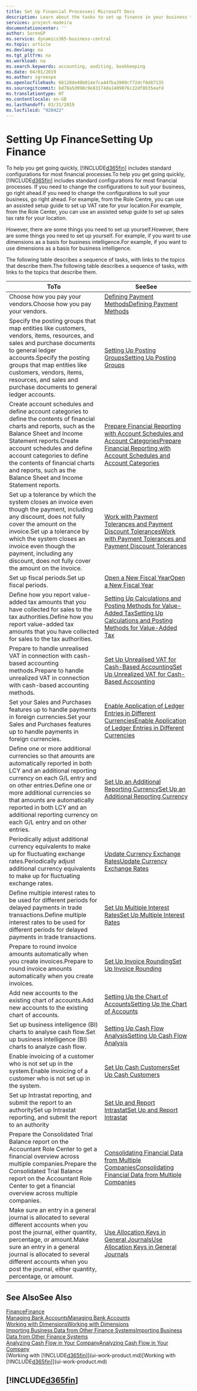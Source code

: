 ```yaml
---
title: Set Up Financial Processes| Microsoft Docs
description: Learn about the tasks to set up finance in your business to suit all your accounting, auditing, or bookkeeping needs.
services: project-madeira
documentationcenter: ''
author: SorenGP
ms.service: dynamics365-business-central
ms.topic: article
ms.devlang: na
ms.tgt_pltfrm: na
ms.workload: na
ms.search.keywords: accounting, auditing, bookkeeping
ms.date: 04/01/2019
ms.author: sgroespe
ms.openlocfilehash: 68128de48b014e7ca44fba3909cf72dcf0d87135
ms.sourcegitcommit: bd78a5d990c9e83174da1409076c22df8b35eafd
ms.translationtype: HT
ms.contentlocale: en-GB
ms.lasthandoff: 03/31/2019
ms.locfileid: "920422"
---
```

# <a name="setting-up-finance"></a><span data-ttu-id="4f83c-103">Setting Up Finance</span><span class="sxs-lookup"><span data-stu-id="4f83c-103">Setting Up Finance</span></span>
<span data-ttu-id="4f83c-104">To help you get going quickly, [!INCLUDE[d365fin](includes/d365fin_md.md)] includes standard configurations for most financial processes.</span><span class="sxs-lookup"><span data-stu-id="4f83c-104">To help you get going quickly, [!INCLUDE[d365fin](includes/d365fin_md.md)] includes standard configurations for most financial processes.</span></span> <span data-ttu-id="4f83c-105">If you need to change the configurations to suit your business, go right ahead.</span><span class="sxs-lookup"><span data-stu-id="4f83c-105">If you need to change the configurations to suit your business, go right ahead.</span></span> <span data-ttu-id="4f83c-106">For example, from the Role Centre, you can use an assisted setup guide to set up VAT rate for your location.</span><span class="sxs-lookup"><span data-stu-id="4f83c-106">For example, from the Role Center, you can use an assisted setup guide to set up sales tax rate for your location.</span></span>  

<span data-ttu-id="4f83c-107">However, there are some things you need to set up yourself.</span><span class="sxs-lookup"><span data-stu-id="4f83c-107">However, there are some things you need to set up yourself.</span></span> <span data-ttu-id="4f83c-108">For example, if you want to use dimensions as a basis for business intelligence.</span><span class="sxs-lookup"><span data-stu-id="4f83c-108">For example, if you want to use dimensions as a basis for business intelligence.</span></span>  

<span data-ttu-id="4f83c-109">The following table describes a sequence of tasks, with links to the topics that describe them.</span><span class="sxs-lookup"><span data-stu-id="4f83c-109">The following table describes a sequence of tasks, with links to the topics that describe them.</span></span>

| <span data-ttu-id="4f83c-110">To</span><span class="sxs-lookup"><span data-stu-id="4f83c-110">To</span></span> | <span data-ttu-id="4f83c-111">See</span><span class="sxs-lookup"><span data-stu-id="4f83c-111">See</span></span> |
| --- | --- |
| <span data-ttu-id="4f83c-112">Choose how you pay your vendors.</span><span class="sxs-lookup"><span data-stu-id="4f83c-112">Choose how you pay your vendors.</span></span> |[<span data-ttu-id="4f83c-113">Defining Payment Methods</span><span class="sxs-lookup"><span data-stu-id="4f83c-113">Defining Payment Methods</span></span>](finance-payment-methods.md) |
| <span data-ttu-id="4f83c-114">Specify the posting groups that map entities like customers, vendors, items, resources, and sales and purchase documents to general ledger accounts.</span><span class="sxs-lookup"><span data-stu-id="4f83c-114">Specify the posting groups that map entities like customers, vendors, items, resources, and sales and purchase documents to general ledger accounts.</span></span> |[<span data-ttu-id="4f83c-115">Setting Up Posting Groups</span><span class="sxs-lookup"><span data-stu-id="4f83c-115">Setting Up Posting Groups</span></span>](finance-posting-groups.md)|
|<span data-ttu-id="4f83c-116">Create account schedules and define account categories to define the contents of financial charts and reports, such as the Balance Sheet and Income Statement reports.</span><span class="sxs-lookup"><span data-stu-id="4f83c-116">Create account schedules and define account categories to define the contents of financial charts and reports, such as the Balance Sheet and Income Statement reports.</span></span>|[<span data-ttu-id="4f83c-117">Prepare Financial Reporting with Account Schedules and Account Categories</span><span class="sxs-lookup"><span data-stu-id="4f83c-117">Prepare Financial Reporting with Account Schedules and Account Categories</span></span>](bi-how-work-account-schedule.md)|
|<span data-ttu-id="4f83c-118">Set up a tolerance by which the system closes an invoice even though the payment, including any discount, does not fully cover the amount on the invoice.</span><span class="sxs-lookup"><span data-stu-id="4f83c-118">Set up a tolerance by which the system closes an invoice even though the payment, including any discount, does not fully cover the amount on the invoice.</span></span>|[<span data-ttu-id="4f83c-119">Work with Payment Tolerances and Payment Discount Tolerances</span><span class="sxs-lookup"><span data-stu-id="4f83c-119">Work with Payment Tolerances and Payment Discount Tolerances</span></span>](finance-payment-tolerance-and-payment-discount-tolerance.md)|
| <span data-ttu-id="4f83c-120">Set up fiscal periods.</span><span class="sxs-lookup"><span data-stu-id="4f83c-120">Set up fiscal periods.</span></span> |[<span data-ttu-id="4f83c-121">Open a New Fiscal Year</span><span class="sxs-lookup"><span data-stu-id="4f83c-121">Open a New Fiscal Year</span></span>](finance-how-open-new-fiscal-year.md) |
| <span data-ttu-id="4f83c-122">Define how you report value-added tax amounts that you have collected for sales to the tax authorities.</span><span class="sxs-lookup"><span data-stu-id="4f83c-122">Define how you report value-added tax amounts that you have collected for sales to the tax authorities.</span></span> |[<span data-ttu-id="4f83c-123">Setting Up Calculations and Posting Methods for Value-Added Tax</span><span class="sxs-lookup"><span data-stu-id="4f83c-123">Setting Up Calculations and Posting Methods for Value-Added Tax</span></span>](finance-setup-vat.md)|
|<span data-ttu-id="4f83c-124">Prepare to handle unrealised VAT in connection with cash-based accounting methods.</span><span class="sxs-lookup"><span data-stu-id="4f83c-124">Prepare to handle unrealized VAT in connection with cash-based accounting methods.</span></span>|[<span data-ttu-id="4f83c-125">Set Up Unrealised VAT for Cash-Based Accounting</span><span class="sxs-lookup"><span data-stu-id="4f83c-125">Set Up Unrealized VAT for Cash-Based Accounting</span></span>](finance-setup-unrealized-vat.md)|
| <span data-ttu-id="4f83c-126">Set your Sales and Purchases features up to handle payments in foreign currencies.</span><span class="sxs-lookup"><span data-stu-id="4f83c-126">Set your Sales and Purchases features up to handle payments in foreign currencies.</span></span>|[<span data-ttu-id="4f83c-127">Enable Application of Ledger Entries in Different Currencies</span><span class="sxs-lookup"><span data-stu-id="4f83c-127">Enable Application of Ledger Entries in Different Currencies</span></span>](finance-how-enable-application-ledger-entries-different-currencies.md)
|<span data-ttu-id="4f83c-128">Define one or more additional currencies so that amounts are automatically reported in both LCY and an additional reporting currency on each G/L entry and on other entries.</span><span class="sxs-lookup"><span data-stu-id="4f83c-128">Define one or more additional currencies so that amounts are automatically reported in both LCY and an additional reporting currency on each G/L entry and on other entries.</span></span>|[<span data-ttu-id="4f83c-129">Set Up an Additional Reporting Currency</span><span class="sxs-lookup"><span data-stu-id="4f83c-129">Set Up an Additional Reporting Currency</span></span>](finance-how-setup-additional-currencies.md)|
|<span data-ttu-id="4f83c-130">Periodically adjust additional currency equivalents to make up for fluctuating exchange rates.</span><span class="sxs-lookup"><span data-stu-id="4f83c-130">Periodically adjust additional currency equivalents to make up for fluctuating exchange rates.</span></span>|[<span data-ttu-id="4f83c-131">Update Currency Exchange Rates</span><span class="sxs-lookup"><span data-stu-id="4f83c-131">Update Currency Exchange Rates</span></span>](finance-how-update-currencies.md)|
|<span data-ttu-id="4f83c-132">Define multiple interest rates to be used for different periods for delayed payments in trade transactions.</span><span class="sxs-lookup"><span data-stu-id="4f83c-132">Define multiple interest rates to be used for different periods for delayed payments in trade transactions.</span></span>|[<span data-ttu-id="4f83c-133">Set Up Multiple Interest Rates</span><span class="sxs-lookup"><span data-stu-id="4f83c-133">Set Up Multiple Interest Rates</span></span>](finance-how-to-set-up-multiple-interest-rates.md)|
|<span data-ttu-id="4f83c-134">Prepare to round invoice amounts automatically when you create invoices.</span><span class="sxs-lookup"><span data-stu-id="4f83c-134">Prepare to round invoice amounts automatically when you create invoices.</span></span>|[<span data-ttu-id="4f83c-135">Set Up Invoice Rounding</span><span class="sxs-lookup"><span data-stu-id="4f83c-135">Set Up Invoice Rounding</span></span>](finance-set-up-invoice-rounding.md)|
| <span data-ttu-id="4f83c-136">Add new accounts to the existing chart of accounts.</span><span class="sxs-lookup"><span data-stu-id="4f83c-136">Add new accounts to the existing chart of accounts.</span></span> |[<span data-ttu-id="4f83c-137">Setting Up the Chart of Accounts</span><span class="sxs-lookup"><span data-stu-id="4f83c-137">Setting Up the Chart of Accounts</span></span>](finance-setup-chart-accounts.md) |
| <span data-ttu-id="4f83c-138">Set up business intelligence (BI) charts to analyse cash flow.</span><span class="sxs-lookup"><span data-stu-id="4f83c-138">Set up business intelligence (BI) charts to analyze cash flow.</span></span> |[<span data-ttu-id="4f83c-139">Setting Up Cash Flow Analysis</span><span class="sxs-lookup"><span data-stu-id="4f83c-139">Setting Up Cash Flow Analysis</span></span>](finance-setup-cash-flow-analyses.md) |
|<span data-ttu-id="4f83c-140">Enable invoicing of a customer who is not set up in the system.</span><span class="sxs-lookup"><span data-stu-id="4f83c-140">Enable invoicing of a customer who is not set up in the system.</span></span>|[<span data-ttu-id="4f83c-141">Set Up Cash Customers</span><span class="sxs-lookup"><span data-stu-id="4f83c-141">Set Up Cash Customers</span></span>](finance-how-to-set-up-cash-customers.md)|
| <span data-ttu-id="4f83c-142">Set up Intrastat reporting, and submit the report to an authority</span><span class="sxs-lookup"><span data-stu-id="4f83c-142">Set up Intrastat reporting, and submit the report to an authority</span></span> | [<span data-ttu-id="4f83c-143">Set Up and Report Intrastat</span><span class="sxs-lookup"><span data-stu-id="4f83c-143">Set Up and Report Intrastat</span></span>](finance-how-setup-report-intrastat.md)|
|<span data-ttu-id="4f83c-144">Prepare the Consolidated Trial Balance report on the Accountant Role Center to get a financial overview across multiple companies.</span><span class="sxs-lookup"><span data-stu-id="4f83c-144">Prepare the Consolidated Trial Balance report on the Accountant Role Center to get a financial overview across multiple companies.</span></span>|[<span data-ttu-id="4f83c-145">Consolidating Financial Data from Multiple Companies</span><span class="sxs-lookup"><span data-stu-id="4f83c-145">Consolidating Financial Data from Multiple Companies</span></span>](finance-consolidated-company-reporting.md)|
|<span data-ttu-id="4f83c-146">Make sure an entry in a general journal is allocated to several different accounts when you post the journal, either quantity, percentage, or amount.</span><span class="sxs-lookup"><span data-stu-id="4f83c-146">Make sure an entry in a general journal is allocated to several different accounts when you post the journal, either quantity, percentage, or amount.</span></span>|[<span data-ttu-id="4f83c-147">Use Allocation Keys in General Journals</span><span class="sxs-lookup"><span data-stu-id="4f83c-147">Use Allocation Keys in General Journals</span></span>](ui-how-use-allocation-keys-general-journals.md)|

## <a name="see-also"></a><span data-ttu-id="4f83c-148">See Also</span><span class="sxs-lookup"><span data-stu-id="4f83c-148">See Also</span></span>
[<span data-ttu-id="4f83c-149">Finance</span><span class="sxs-lookup"><span data-stu-id="4f83c-149">Finance</span></span>](finance.md)  
[<span data-ttu-id="4f83c-150">Managing Bank Accounts</span><span class="sxs-lookup"><span data-stu-id="4f83c-150">Managing Bank Accounts</span></span>](bank-manage-bank-accounts.md)  
[<span data-ttu-id="4f83c-151">Working with Dimensions</span><span class="sxs-lookup"><span data-stu-id="4f83c-151">Working with Dimensions</span></span>](finance-dimensions.md)  
[<span data-ttu-id="4f83c-152">Importing Business Data from Other Finance Systems</span><span class="sxs-lookup"><span data-stu-id="4f83c-152">Importing Business Data from Other Finance Systems</span></span>](across-import-data-configuration-packages.md)  
[<span data-ttu-id="4f83c-153">Analyzing Cash Flow in Your Company</span><span class="sxs-lookup"><span data-stu-id="4f83c-153">Analyzing Cash Flow in Your Company</span></span>](finance-analyze-cash-flow.md)  
<span data-ttu-id="4f83c-154">[Working with [!INCLUDE[d365fin](includes/d365fin_md.md)]](ui-work-product.md)</span><span class="sxs-lookup"><span data-stu-id="4f83c-154">[Working with [!INCLUDE[d365fin](includes/d365fin_md.md)]](ui-work-product.md)</span></span>  

## [!INCLUDE[d365fin](includes/free_trial_md.md)]  
